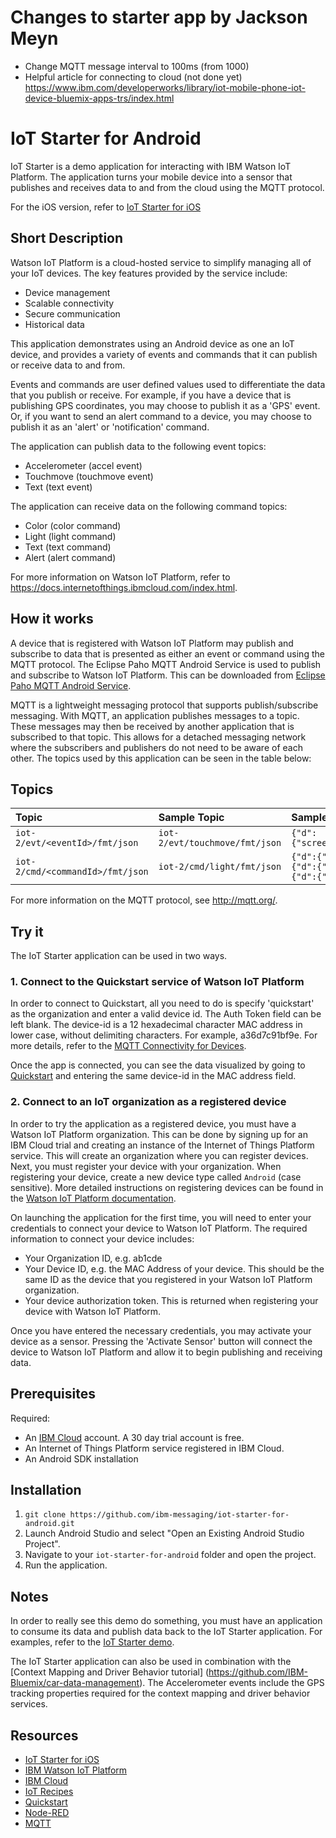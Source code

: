 # Changes to starter app by Jackson Meyn
- Change MQTT message interval to 100ms (from 1000)
- Helpful article for connecting to cloud (not done yet) https://www.ibm.com/developerworks/library/iot-mobile-phone-iot-device-bluemix-apps-trs/index.html

# IoT Starter for Android
IoT Starter is a demo application for interacting with IBM Watson IoT Platform.
The application turns your mobile device into a sensor that publishes and receives data to and from the cloud using the MQTT protocol.

For the iOS version, refer to [IoT Starter for iOS](https://github.com/ibm-messaging/iot-starter-for-ios)

## Short Description
Watson IoT Platform is a cloud-hosted service to simplify managing all of your IoT devices. The key features provided by the service include:
- Device management
- Scalable connectivity
- Secure communication
- Historical data

This application demonstrates using an Android device as one an IoT device, and provides a variety of events and commands that it can publish or receive data to and from.

Events and commands are user defined values used to differentiate the data that you publish or receive. For example, if you have a device that is publishing GPS coordinates, you may choose to publish it as a 'GPS' event. Or, if you want to send an alert command to a device, you may choose to publish it as an 'alert' or 'notification' command.

The application can publish data to the following event topics:
- Accelerometer (accel event)
- Touchmove (touchmove event)
- Text (text event)

The application can receive data on the following command topics:
- Color (color command)
- Light (light command)
- Text (text command)
- Alert (alert command)

For more information on Watson IoT Platform, refer to https://docs.internetofthings.ibmcloud.com/index.html.

## How it works
A device that is registered with Watson IoT Platform may publish and subscribe to data that is presented as either an event or command using the MQTT protocol.
The Eclipse Paho MQTT Android Service is used to publish and subscribe to Watson IoT Platform. This can be downloaded from
[Eclipse Paho MQTT Android Service](http://www.eclipse.org/paho/clients/android/).

MQTT is a lightweight messaging protocol that supports publish/subscribe messaging. With MQTT, an application publishes messages to a topic. These messages may then be received by another application that is subscribed to that topic. This allows for a detached messaging network where the subscribers and publishers do not need to be aware of each other.
The topics used by this application can be seen in the table below:

## Topics
|Topic|Sample Topic|Sample Messages|
|:---------- |:---------- |:------------|
|`iot-2/evt/<eventId>/fmt/json`|`iot-2/evt/touchmove/fmt/json`|`{"d":{"screenX":0,"screenY":0,"deltaX":0,"deltaY":0}}`|
|`iot-2/cmd/<commandId>/fmt/json`|`iot-2/cmd/light/fmt/json`|`{"d":{"light":"toggle"}}`<br/>`{"d":{"light":"on"}}`<br/>`{"d":{"light":"off"}}`|

For more information on the MQTT protocol, see http://mqtt.org/.

## Try it
The IoT Starter application can be used in two ways.

### 1. Connect to the  Quickstart service of Watson IoT Platform
In order to connect to Quickstart, all you need to do is specify 'quickstart' as the organization and enter a valid device id. The Auth Token field can be left blank. The device-id is a 12 hexadecimal character MAC address in lower case, without delimiting characters. For example, a36d7c91bf9e. For more details, refer to the [MQTT Connectivity for Devices](https://docs.internetofthings.ibmcloud.com/devices/mqtt.html).

Once the app is connected, you can see the data visualized by going to [Quickstart](https://quickstart.internetofthings.ibmcloud.com/) and entering the same device-id in the MAC address field.

### 2. Connect to an IoT organization as a registered device
In order to try the application as a registered device, you must have a Watson IoT Platform organization. This can be done by signing up for an IBM Cloud trial and creating an instance of the Internet of Things Platform service. This will create an  organization where you can register devices. Next, you must register your device with your organization. When registering your device, create a new device type called `Android` (case sensitive). More detailed instructions on registering devices can be found in the [Watson IoT Platform documentation](https://docs.internetofthings.ibmcloud.com/index.html).

On launching the application for the first time, you will need to enter your credentials to connect your device to Watson IoT Platform. The required information to connect your device includes:

- Your Organization ID, e.g. ab1cde
- Your Device ID, e.g. the MAC Address of your device. This should be the same ID as the device that you registered in your Watson IoT Platform organization.
- Your device authorization token. This is returned when registering your device with Watson IoT Platform.

Once you have entered the necessary credentials, you may activate your device as a sensor. Pressing the 'Activate Sensor' button will connect the device to Watson IoT Platform and allow it to begin publishing and receiving data.

## Prerequisites
Required:
- An [IBM Cloud](https://console.ng.bluemix.net/) account. A 30 day trial account is free.
- An Internet of Things Platform service registered in IBM Cloud.
- An Android SDK installation

## Installation
1. `git clone https://github.com/ibm-messaging/iot-starter-for-android.git`
2. Launch Android Studio and select "Open an Existing Android Studio Project".
3. Navigate to your `iot-starter-for-android` folder and open the project.
4. Run the application.

## Notes
In order to really see this demo do something, you must have an application to consume its data and publish data back
to the IoT Starter application. For examples, refer to the [IoT Starter demo](http://m2m.demos.ibm.com/iotstarter.html).

The IoT Starter application can also be used in combination with the [Context Mapping and Driver Behavior tutorial] (https://github.com/IBM-Bluemix/car-data-management).
The Accelerometer events include the GPS tracking properties required for the context mapping and driver behavior services.  

## Resources
- [IoT Starter for iOS](https://github.com/ibm-messaging/iot-starter-for-ios)
- [IBM Watson IoT Platform](https://internetofthings.ibmcloud.com/#/)
- [IBM Cloud](https://console.ng.bluemix.net/)
- [IoT Recipes](https://developer.ibm.com/iot/)
- [Quickstart](http://quickstart.internetofthings.ibmcloud.com/#/)
- [Node-RED](http://nodered.org/)
- [MQTT](http://mqtt.org/)
